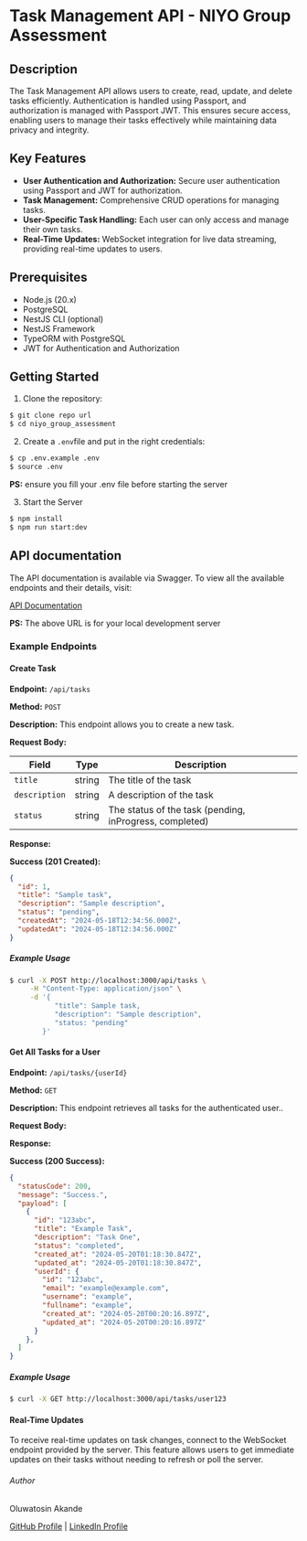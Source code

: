 # Task Management API - NIYO Group Assessment

## Description

The Task Management API allows users to create, read, update, and delete tasks efficiently. 
Authentication is handled using Passport, and authorization is managed with Passport JWT. 
This ensures secure access, enabling users to manage their tasks effectively 
while maintaining data privacy and integrity.

## Key Features

- **User Authentication and Authorization:** Secure user authentication using Passport and JWT for authorization.
- **Task Management:** Comprehensive CRUD operations for managing tasks.
- **User-Specific Task Handling:** Each user can only access and manage their own tasks.
- **Real-Time Updates:** WebSocket integration for live data streaming, providing real-time updates to users.

## Prerequisites

- Node.js (20.x)
- PostgreSQL
- NestJS CLI (optional)
- NestJS Framework
- TypeORM with PostgreSQL
- JWT for Authentication and Authorization

## Getting Started

1. Clone the repository:

```bash
$ git clone repo url
$ cd niyo_group_assessment
```

2. Create a `.env`file and put in the right credentials:

```bash
$ cp .env.example .env
$ source .env
```
**PS:** ensure you fill your .env file before starting the server

3. Start the Server
  
```bash
$ npm install
$ npm run start:dev
```

## API documentation

The API documentation is available via Swagger. To view all the available endpoints and their details, visit:

[API Documentation](http://localhost:3000/api/docs) 

**PS:** The above URL is for your local development server

### Example Endpoints

#### Create Task

**Endpoint:** `/api/tasks`

**Method:** `POST`

**Description:** This endpoint allows you to create a new task.

**Request Body:**

| Field         | Type   | Description                                            |
|---------------|--------|--------------------------------------------------------|
| `title`       | string | The title of the task                                  |
| `description` | string | A description of the task                              |
| `status`      | string | The status of the task (pending, inProgress, completed)|

**Response:**

**Success (201 Created):**

```json
{
  "id": 1,
  "title": "Sample task",
  "description": "Sample description",
  "status": "pending",
  "createdAt": "2024-05-18T12:34:56.000Z",
  "updatedAt": "2024-05-18T12:34:56.000Z"
}
```

##### Example Usage
```bash
$ curl -X POST http://localhost:3000/api/tasks \
     -H "Content-Type: application/json" \
     -d '{
           "title": Sample task,
           "description": "Sample description",
           "status: "pending"
        }'
```

#### Get All Tasks for a User

**Endpoint:** `/api/tasks/{userId}`

**Method:** `GET`

**Description:** This endpoint retrieves all tasks for the authenticated user..

**Request Body:**


**Response:**

**Success (200 Success):**

```json
{
  "statusCode": 200,
  "message": "Success.",
  "payload": [
    {
      "id": "123abc",
      "title": "Example Task",
      "description": "Task One",
      "status": "completed",
      "created_at": "2024-05-20T01:18:30.847Z",
      "updated_at": "2024-05-20T01:18:30.847Z",
      "userId": {
        "id": "123abc",
        "email": "example@example.com",
        "username": "example",
        "fullname": "example",
        "created_at": "2024-05-20T00:20:16.897Z",
        "updated_at": "2024-05-20T00:20:16.897Z"
      }
    },
  ]
}
```

##### Example Usage
```bash
$ curl -X GET http://localhost:3000/api/tasks/user123
```

#### Real-Time Updates

To receive real-time updates on task changes, connect to the WebSocket endpoint provided by the server. 
This feature allows users to get immediate updates on their tasks without needing to refresh or poll the server.

###### Author

Oluwatosin Akande

[GitHub Profile](https://github.com/dkrest1) | [LinkedIn Profile](https://www.linkedin.com/in/oluwatosin-akande1)
